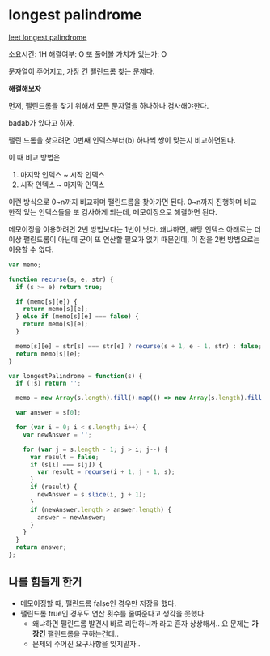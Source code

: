 # longest palindrome

[leet longest palindrome](https://leetcode.com/problems/longest-palindromic-substring/)

소요시간: 1H
해결여부: O
또 풀어볼 가치가 있는가: O

문자열이 주어지고, 가장 긴 팰린드롬 찾는 문제다.

**해결해보자**

먼저, 팰린드롬을 찾기 위해서 모든 문자열을 하나하나 검사해야한다.

badab가 있다고 하자.

팰린 드롬을 찾으려면 0번째 인덱스부터(b) 하나씩 쌍이 맞는지 비교하면된다.

이 때 비교 방법은

1. 마지막 인덱스 ~ 시작 인덱스
2. 시작 인덱스 ~ 마지막 인덱스

이런 방식으로 0~n까지 비교하며 팰린드롬을 찾아가면 된다.
0~n까지 진행하며 비교한적 있는 인덱스들을 또 검사하게 되는데, 메모이징으로 해결하면 된다.

메모이징을 이용하려면 2번 방법보다는 1번이 낫다.
왜냐하면, 해당 인덱스 아래로는 더이상 팰린드롬이 아닌데 굳이 또 연산할 필요가 없기 때문인데, 이 점을 2번 방법으로는 이용할 수 없다.

```js
var memo;

function recurse(s, e, str) {
  if (s >= e) return true;

  if (memo[s][e]) {
    return memo[s][e];
  } else if (memo[s][e] === false) {
    return memo[s][e];
  }

  memo[s][e] = str[s] === str[e] ? recurse(s + 1, e - 1, str) : false;
  return memo[s][e];
}

var longestPalindrome = function(s) {
  if (!s) return '';

  memo = new Array(s.length).fill().map(() => new Array(s.length).fill());

  var answer = s[0];

  for (var i = 0; i < s.length; i++) {
    var newAnswer = '';

    for (var j = s.length - 1; j > i; j--) {
      var result = false;
      if (s[i] === s[j]) {
        var result = recurse(i + 1, j - 1, s);
      }
      if (result) {
        newAnswer = s.slice(i, j + 1);
      }
      if (newAnswer.length > answer.length) {
        answer = newAnswer;
      }
    }
  }
  return answer;
};
```

## 나를 힘들게 한거

- 메모이징할 때, 팰린드롬 false인 경우만 저장을 했다.
- 팰린드롬 true인 경우도 연산 횟수를 줄여준다고 생각을 못했다.
  - 왜냐하면 팰린드롬 발견시 바로 리턴하니까 라고 혼자 상상해서.. 요 문제는 **가장긴** 팰린드롬을 구하는건데..
  - 문제의 주어진 요구사항을 잊지말자..
